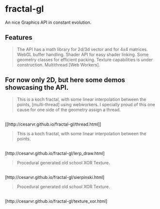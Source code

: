 # fractal-gl
An nice Graphics API in constant evolution. 

## Features

> The API has a math library for 2d/3d vector and for 4x4 matrices. 
> WebGL buffer handling. 
> Shader API for easy shader linking. 
> Some geometry classes for efficient packing. 
> Texture capabilities is under construction.
> Multithread [Web Workers].


## For now only 2D, but here some demos showcasing the API.

> This is a koch fractal, with some linear interpolation between the points, [multi-thread] using webworkers. I specially proud of
this one cause for one side of the geometry assign a thread.
<br>
[[http://cesarvr.github.io/fractal-gl/thread.html]]
<br>

> This is a koch fractal, with some linear interpolation between the points. 
<br>
[http://cesarvr.github.io/fractal-gl/lerp_draw.html]

> Procedural generated old school XOR Texture.
<br>
[http://cesarvr.github.io/fractal-gl/sierpinski.html]

> Procedural generated old school XOR Texture.
<br>
[http://cesarvr.github.io/fractal-gl/texture_xor.html]




[http://cesarvr.github.io/fractal-gl/lerp_draw.html]: http://cesarvr.github.io/fractal-gl/lerp_draw.html
[http://cesarvr.github.io/fractal-gl/texture_xor.html]: http://cesarvr.github.io/fractal-gl/texture_xor.html
[http://cesarvr.github.io/fractal-gl/sierpinski.html]: http://cesarvr.github.io/fractal-gl/sierpinski.html
[http://cesarvr.github.io/fractal-gl/thread.html]: http://cesarvr.github.io/fractal-gl/thread.html
